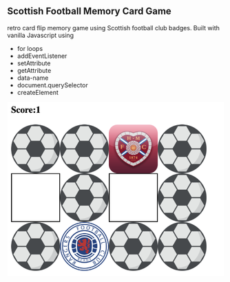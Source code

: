 ## Scottish Football Memory Card Game

retro card flip memory game using Scottish football club badges. Built with vanilla Javascript using

- for loops
- addEventListener
- setAttribute
- getAttribute
- data-name
- document.querySelector
- createElement
  
![GameScreenshot](/images/screenshot.png)
